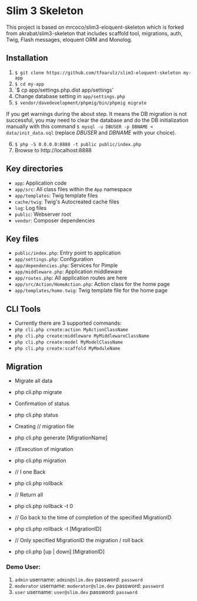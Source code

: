 # Slim 3 Skeleton

This project is based on mrcoco/slim3-eloquent-skeleton which is forked from akrabat/slim3-skeleton that includes scaffold tool, migrations, auth, Twig, Flash messages, eloquent ORM and Monolog.

## Installation

1. `$ git clone https://github.com/tfoarulz/slim3-eloquent-skeleton my-app`
2. `$ cd my-app`
3. `$ cp app/settings.php.dist app/settings'
4. Change database setting in `app/settings.php`
5. `$ vendor/davedevelopment/phpmig/bin/phpmig migrate`

If you get warnings during the about step. It means the DB migration is not successful, you may need to clear the database and do the DB initialization manually with this command `$ mysql -u DBUSER -p DBNAME < data/init_data.sql` (replace _DBUSER_ and _DBNAME_ with your choice).

6. `$ php -S 0.0.0.0:8888 -t public public/index.php`
7. Browse to http://localhost:8888

## Key directories

* `app`: Application code
* `app/src`: All class files within the `App` namespace
* `app/templates`: Twig template files
* `cache/twig`: Twig's Autocreated cache files
* `log`: Log files
* `public`: Webserver root
* `vendor`: Composer dependencies

## Key files

* `public/index.php`: Entry point to application
* `app/settings.php`: Configuration
* `app/dependencies.php`: Services for Pimple
* `app/middleware.php`: Application middleware
* `app/routes.php`: All application routes are here
* `app/src/Action/HomeAction.php`: Action class for the home page
* `app/templates/home.twig`: Twig template file for the home page

## CLI Tools
* Currently there are 3 supported commands:
* `php cli.php create:action MyActionClassName`
* `php cli.php create:middleware MyMiddlewareClassName`
* `php cli.php create:model MyModelClassName`
* `php cli.php create:scaffold MyModuleName`


## Migration
* Migrate all data
* php cli.php migrate

* Confirmation of status
* php cli.php status

* Creating // migration file
* php cli.php generate [MigrationName]

* //Execution of migration
* php cli.php migration

* // I one Back
* php cli.php rollback

* // Return all
* php cli.php rollback -t 0

* // Go back to the time of completion of the specified MigrationID
* php cli.php rollback -t [MigrationID]

* // Only specified MigrationID the migration / roll back
* php cli.php [up | down] [MigrationID]

### Demo User:

1. `admin` username: `admin@slim.dev` password: `password` 
2. `moderator` username: `moderator@slim.dev` password: `password` 
3. `user` username: `user@slim.dev` password: `password` 

